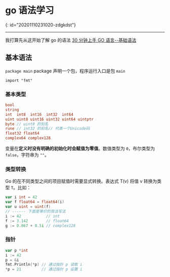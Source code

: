 # go 语法学习
{: id="20201110231020-zdgkdst"}

---

我打算先从这开始了解 go 的语法 [30 分钟上手 GO 语言--基础语法](https://studygolang.com/topics/548)

## 基本语法

`package main` package 声明一个包，程序运行入口是包 `main`

`import "fmt"`

### 基本类型

```go
bool
string
int  int8  int16  int32  int64
uint uint8 uint16 uint32 uint64 uintptr
byte // uint8 的别名
rune // int32 的别名// 代表一个Unicode码
float32 float64
complex64 complex128
```

变量在**定义时没有明确的初始化时会赋值为零值**。数值类型为 `0`，布尔类型为 `false`，字符串为 `""`。

### 类型转换

Go 的在不同类型之间的项目赋值时需要显式转换。表达式 T(v) 将值 v 转换为类型 `T`。比如：

```go
var i int = 42
var f float64 = float64(i)
var u uint = uint(f)
// ------ 下面是等价的简洁写法
i := 42           // int
f := 3.142        // float64
g := 0.867 + 0.5i // complex128
```

### 指针

```go
var p *int
i := 42
p = &i
fmt.Println(*p) // 通过指针 p 读取 i
*p = 21         // 通过指针 p 设置 i
```
